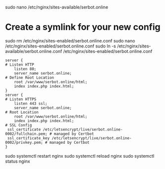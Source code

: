 sudo nano /etc/nginx/sites-available/serbot.online
# Create a symlink for your new config

sudo rm /etc/nginx/sites-enabled/serbot.online.conf
sudo nano /etc/nginx/sites-enabled/serbot.online.conf
sudo ln -s /etc/nginx/sites-available/serbot.online.conf /etc/nginx/sites-enabled/serbot.online.conf
```
server {
# Listen HTTP
    listen 80;
    server_name serbot.online;
# Define Root Location
    root /var/www/serbot.online/html;
    index index.php index.html;
}
server {
# Listen HTTPS
    listen 443 ssl;
    server_name serbot.online;
# Root Location
    root /var/www/serbot.online/html;
    index index.php index.html;
# SSL Config
 ssl_certificate /etc/letsencrypt/live/serbot.online-0002/fullchain.pem; # managed by Certbot
 ssl_certificate_key /etc/letsencrypt/live/serbot.online-0002/privkey.pem; # managed by Certbot
}

 ```

sudo systemctl restart nginx
sudo systemctl reload nginx
sudo systemctl status nginx
